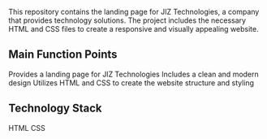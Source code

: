 This repository contains the landing page for JIZ Technologies, a company that provides technology solutions. The project includes the necessary HTML and CSS files to create a responsive and visually appealing website.

## Main Function Points
Provides a landing page for JIZ Technologies
Includes a clean and modern design
Utilizes HTML and CSS to create the website structure and styling

## Technology Stack
HTML
CSS
